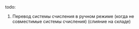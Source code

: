 todo:
1. Перевод системы счисления в ручном режиме (когда не совместимые системы счисления) (слияние на складе)